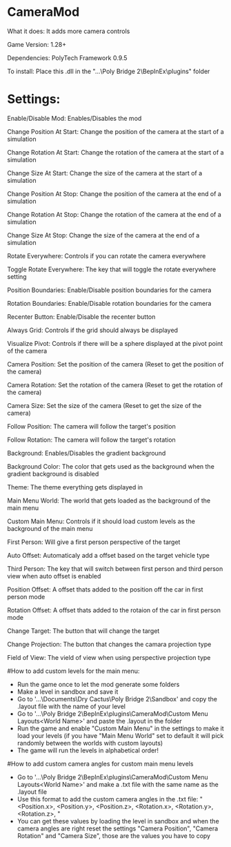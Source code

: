 # CameraMod

What it does: It adds more camera controls

Game Version: 1.28+

Dependencies: PolyTech Framework 0.9.5

To install: Place this .dll in the "...\Poly Bridge 2\BepInEx\plugins" folder


# Settings:
Enable/Disable Mod: Enables/Disables the mod

Change Position At Start: Change the position of the camera at the start of a simulation

Change Rotation At Start: Change the rotation of the camera at the start of a simulation

Change Size At Start: Change the size of the camera at the start of a simulation

Change Position At Stop: Change the position of the camera at the end of a simulation

Change Rotation At Stop: Change the rotation of the camera at the end of a simulation

Change Size At Stop: Change the size of the camera at the end of a simulation

Rotate Everywhere: Controls if you can rotate the camera everywhere

Toggle Rotate Everywhere: The key that will toggle the rotate everywhere setting

Position Boundaries: Enable/Disable position boundaries for the camera

Rotation Boundaries: Enable/Disable rotation boundaries for the camera

Recenter Button: Enable/Disable the recenter button

Always Grid: Controls if the grid should always be displayed

Visualize Pivot: Controls if there will be a sphere displayed at the pivot point of the camera

Camera Position: Set the position of the camera (Reset to get the position of the camera)

Camera Rotation: Set the rotation of the camera (Reset to get the rotation of the camera)

Camera Size: Set the size of the camera (Reset to get the size of the camera)

Follow Position: The camera will follow the target's position

Follow Rotation: The camera will follow the target's rotation

Background: Enables/Disables the gradient background

Background Color: The color that gets used as the background when the gradient background is disabled

Theme: The theme everything gets displayed in

Main Menu World: The world that gets loaded as the background of the main menu

Custom Main Menu: Controls if it should load custom levels as the background of the main menu

First Person: Will give a first person perspective of the target

Auto Offset: Automaticaly add a offset based on the target vehicle type

Third Person: The key that will switch between first person and third person view when auto offset is enabled

Position Offset: A offset thats added to the position off the car in first person mode

Rotation Offset: A offset thats added to the rotaion of the car in first person mode

Change Target: The button that will change the target

Change Projection: The button that changes the camara projection type

Field of View: The vield of view when using perspective projection type

#How to add custom levels for the main menu:
- Run the game once to let the mod generate some folders
- Make a level in sandbox and save it
- Go to '...\Documents\Dry Cactus\Poly Bridge 2\Sandbox' and copy the .layout file with the name of your level
- Go to '...\Poly Bridge 2\BepInEx\plugins\CameraMod\Custom Menu Layouts\<World Name>' and paste the .layout in the folder
- Run the game and enable "Custom Main Menu" in the settings to make it load your levels (if you have "Main Menu World" set to default it will pick randomly between the worlds with custom layouts)
- The game will run the levels in alphabetical order!

#How to add custom camera angles for custom main menu levels
- Go to '...\Poly Bridge 2\BepInEx\plugins\CameraMod\Custom Menu Layouts\<World Name>' and make a .txt file with the same name as the .layout file
- Use this format to add the custom camera angles in the .txt file: 
" 
	<Position.x>, <Position.y>, <Position.z>,
	<Rotation.x>, <Rotation.y>, <Rotation.z>,
	<Size>
"
- You can get these values by loading the level in sandbox and when the camera angles are right reset the settings "Camera Position", "Camera Rotation" and "Camera Size", those are the values you have to copy
